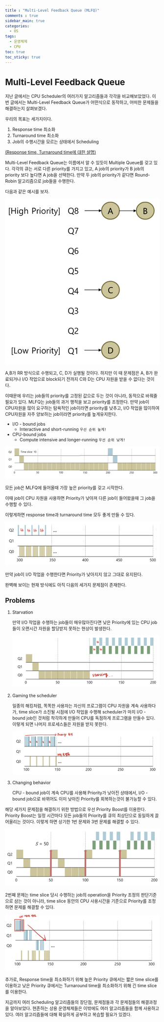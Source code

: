 ```yaml
---
title : "Multi-Level Feedback Queue (MLFQ)"
comments : true
sidebar_main: true
categories:
  - OS
tags:
  - 운영체제
  - CPU
toc: true
toc_sticky: true
---
```


# Multi-Level Feedback Queue

지난 글에서는 CPU Scheduler의 여러가지 알고리즘들과 각각을 비교해보았었다. 이번 글에서는 Multi-Level Feedback Queue가 어떤식으로 동작하고, 어떠한 문제들을 해결하는지 살펴보겠다.

우리의 목표는 세가지이다.

1. Response time 최소화
2. Turnaround time 최소화
3. Job의 수행시간을 모르는 상태에서 Scheduling

[(Response time, Turnaround time에 대한 설명)](https://minboykim.github.io/os/CPUScheduling/)

Multi-Level Feedback Queue는 이름에서 알 수 있듯이 Multiple Queue를 갖고 있다. 각각의 큐는 서로 다른 priority를 가지고 있고, A job의 priority가 B job의 priority 보다 높다면 A job을 선택한다. 만약 두 job의 priority가 같다면 Round-Robin 알고리즘으로 job들을 수행한다.

다음과 같은 예시를 보자.

![image](/images/2023-5/MLFQ/MLFQ.jpeg)

A,B가 RR 방식으로 수행되고, C, D가 실행될 것이다. 하지만 이 때 문제점은 A, B가 완료되거나 I/O 작업으로 block되기 전까지 C와 D는 CPU 자원을 받을 수 없다는 것이다.

이때문에 우리는 job들의 priority를 고정된 값으로 두는 것이 아니라, 동적으로 바꿔줄 필요가 있다. MLFQ는 job들의 과거 행적을 보고 priority를 조정한다. 만약 job이 CPU자원을 많이 요구하는 탐욕적인 job이라면 priority를 낮추고, I/O 작업을 많이하여 CPU자원을 자주 양보하는 job이라면 priority를 높게유지한다.

- I/O - bound jobs
    - Interactive and short-running `우선 순위 높게!`
- CPU-bound jobs
    - Compute intensive and longer-running `우선 순위 낮게!`

![image](/images/2023-5/MLFQ/MLFQ2.jpeg)

모든 job은 MLFQ에 들어올때 가장 높은 priority를 갖고 시작한다. 

이때 job이 CPU 자원을 사용하면 Priority가 낮아져 다른 job이 들어왔을때 그 job을 수행할 수 있다.

이렇게하면 response time과 turnaround time 모두 좋게 만들 수 있다.

![image](/images/2023-5/MLFQ/MLFQ3.jpeg)

만약 job이 I/O 작업을 수행한다면 Priority가 낮아지지 않고 그대로 유지된다.

완벽해 보이는 현재 방식에도 아직 다음의 세가지 문제점이 존재한다.

## Problems

1. Starvation
    
    만약 I/O 작업을 수행하는 job들이 매우많아진다면 낮은 Priority에 있는 CPU job들이 오랜시간 자원을 할당받지 못하는 현상이 발생한다.
    
    ![image](/images/2023-5/MLFQ/Starvation.jpeg)
    
2. Gaming the scheduler
    
    일종의 해킹처럼, 똑똑한 사용자는 자신의 프로그램이 CPU 자원을 계속 사용하다가, time slice가 소진될 시점에 I/O 작업을 수행해 scheduler가 마치 I/O - bound job인 것처럼 착각하게 만들어 CPU를 독점하게 프로그램을 만들수 있다. 이렇게 되면 나머지 프로세스들은 자원을 받지 못한다.
    
    ![image](/images/2023-5/MLFQ/Gaming.jpeg)
    
3. Changing behavior
    
    CPU - bound job이 계속 CPU를 사용해 Priority가 낮아진 상태에서, I/O - bound job으로 바뀌어도 이미 낮아진 Priority를 회복하는것이 불가능할 수 있다.
    

해당 세가지 문제점을 해결하기 위한 방법으로 우선 Priority Boost를 이용한다. Priority Boost는 일정 시간마다 모든 job들의 Priority를 큐의 최상단으로 동일하게 끌어올리는 것이다. 이렇게 하면 상기한 1번 문제와 3번 문제를 해결할 수 있다. 

![image](/images/2023-5/MLFQ/boost.jpeg)

2번째 문제는 time slice 당시 수행하는 job의 operation을 Priority 조정의 판단기준으로 삼는 것이 아니라, time slice 동안의 CPU 사용시간을 기준으로 Priority를 조정하면 문제를 해결할 수 있다.

![image](/images/2023-5/MLFQ/tolerance.jpeg)

추가로, Response time을 최소화하기 위해 높은 Priority 큐에서는 짧은 time slice를 이용하고 낮은 Priority 큐에서는 Turnaround time을 최소화하기 위해 긴 time slice를 이용한다.

지금까지 여러 Scheduling 알고리즘들의 장단점, 문제점들과 각 문제점들의 해결과정을 알아보았다. 현존하는 상용 운영체제들은 이밖에도 여러 알고리즘들을 함께 사용하고 있다. 여러 알고리즘들에 대해 확실하게 공부하고 복습할 필요가 있겠다.